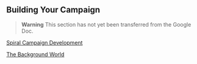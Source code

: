 ## Building Your Campaign

> **Warning**
> This section has not yet been transferred from the Google Doc.

[Spiral Campaign Development](./Spiral_Campaign_Development.md)

[The Background World](./Background_World.md)
